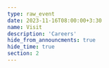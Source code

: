 ```yaml
---
type: raw_event
date: 2023-11-16T08:00:00+3:30
name: Visit
description: 'Careers'
hide_from_announcments: true
hide_time: true
section: 2
---
```

